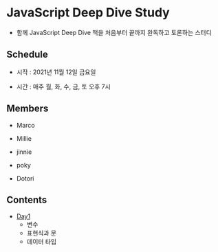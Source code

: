 # JavaScript Deep Dive Study

- 함께 JavaScript Deep Dive 책을 처음부터 끝까지 완독하고 토론하는 스터디

## Schedule

- 시작 : 2021년 11월 12일 금요일

- 시간 : 매주 월, 화, 수, 금, 토 오후 7시

## Members

- Marco

- Millie

- jinnie

- poky

- Dotori

## Contents

- [Day1](https://github.com/moonyerim2/Javascript-Deep-Dive/blob/main/Day1.md)
  - 변수
  - 표현식과 문
  - 데이터 타입
